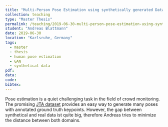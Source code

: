 ```yaml
---
title: "Multi-Person Pose Estimation using synthetically generated Data"
collection: teaching
type: "Master Thesis"
permalink: /teaching/2019-06-30-multi-person-pose-estimation-using-synthetically-generated-data
student: "Andreas Blattmann"
date: 2019-06-30
location: "Karlsruhe, Germany"
tags:
  - master
  - thesis
  - human pose estimation
  - GAN
  - synthetical data
pdf:
data:
code:
bibtex:
---
```


Pose estimation is a quiet challenging task in the field of crowd monitoring. The promising [JTA dataset](http://aimagelab.ing.unimore.it/jta) provides an easy way to generate many poses with annotated ground truth keypoints. However, the gap between synthetical and real data ist quite big, therefore Andreas tries to minimize the distance between both domains.
